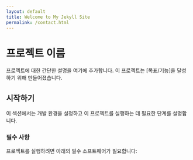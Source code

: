 ```yaml
---
layout: default
title: Welcome to My Jekyll Site
permalink: /contact.html
---
```


# 프로젝트 이름

프로젝트에 대한 간단한 설명을 여기에 추가합니다. 이 프로젝트는 [목표/기능]을 달성하기 위해 만들어졌습니다.

## 시작하기

이 섹션에서는 개발 환경을 설정하고 이 프로젝트를 실행하는 데 필요한 단계를 설명합니다.

### 필수 사항

프로젝트를 실행하려면 아래의 필수 소프트웨어가 필요합니다: